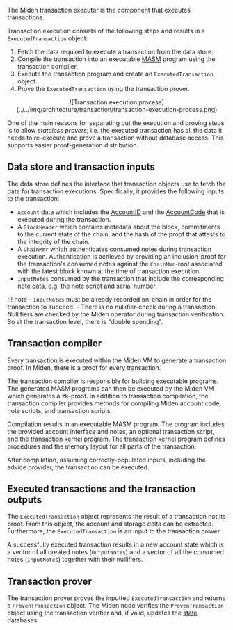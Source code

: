 The Miden transaction executor is the component that executes transactions. 

Transaction execution consists of the following steps and results in a `ExecutedTransaction` object:

1. Fetch the data required to execute a transaction from the data store.
2. Compile the transaction into an executable [MASM](https://0xpolygonmiden.github.io/miden-vm/user_docs/assembly/main.html) program using the transaction compiler.
3. Execute the transaction program and create an `ExecutedTransaction` object.
4. Prove the `ExecutedTransaction` using the transaction prover.

<center>
![Transaction execution process](../../img/architecture/transaction/transaction-execution-process.png)
</center>

One of the main reasons for separating out the execution and proving steps is to allow _stateless provers_; i.e. the executed transaction has all the data it needs to re-execute and prove a transaction without database access. This supports easier proof-generation distribution.

## Data store and transaction inputs

The data store defines the interface that transaction objects use to fetch the data for transaction executions. Specifically, it provides the following inputs to the transaction:

- `Account` data which includes the [AccountID](../accounts.md#account-id) and the [AccountCode](../accounts.md#code) that is executed during the transaction.
- A `BlockHeader` which contains metadata about the block, commitments to the current state of the chain, and the hash of the proof that attests to the integrity of the chain.
- A `ChainMmr` which authenticates consumed notes during transaction execution. Authentication is achieved by providing an inclusion-proof for the transaction's consumed notes against the `ChainMmr`-root associated with the latest block known at the time of transaction execution.
- `InputNotes` consumed by the transaction that include the corresponding note data, e.g. the [note script](../notes.md#the-note-script) and serial number.

!!! note
    - `InputNotes` must be already recorded on-chain in order for the transaction to succeed. - There is no nullifier-check during a transaction. Nullifiers are checked by the Miden operator during transaction verification. So at the transaction level, there is "double spending".

## Transaction compiler

Every transaction is executed within the Miden VM to generate a transaction proof. In Miden, there is a proof for every transaction. 

The transaction compiler is responsible for building executable programs. The generated MASM programs can then be executed by the Miden VM which generates a zk-proof. In addition to transaction compilation, the transaction compiler provides methods for compiling Miden account code, note scripts, and transaction scripts.

Compilation results in an executable MASM program. The program includes the provided account interface and notes, an optional transaction script, and the [transaction kernel program](kernel.md). The transaction kernel program defines procedures and the memory layout for all parts of the transaction. 

After compilation, assuming correctly-populated inputs, including the advice provider, the transaction can be executed.

## Executed transactions and the transaction outputs

The `ExecutedTransaction` object represents the result of a transaction not its proof. From this object, the account and storage delta can be extracted. Furthermore, the `ExecutedTransaction` is an input to the transaction prover. 

A successfully executed transaction results in a new account state which is a vector of all created notes (`OutputNotes`) and a vector of all the consumed notes (`InputNotes`) together with their nullifiers.

## Transaction prover

The transaction prover proves the inputted `ExecutedTransaction` and returns a `ProvenTransaction` object. The Miden node verifies the `ProvenTransaction` object using the transaction verifier and, if valid, updates the [state](../state.md) databases.

<br/>